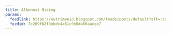 ```yaml
---
title: Alkonost Rising
params:
  feedlink: https://outrimvoid.blogspot.com/feeds/posts/default?alt=rss
  feedid: 7c269f62f3ebdc4a51c0b5da60aacee7
---
```

